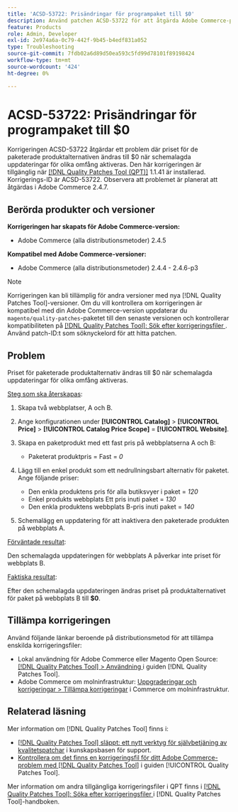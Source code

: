 ```yaml
---
title: 'ACSD-53722: Prisändringar för programpaket till $0'
description: Använd patchen ACSD-53722 för att åtgärda Adobe Commerce-problemet där priset för de paketerade produktalternativen ändras till $0 när schemalagda uppdateringar för olika omfång aktiveras.
feature: Products
role: Admin, Developer
exl-id: 2e974a6a-0c79-442f-9b45-b4edf831a052
type: Troubleshooting
source-git-commit: 7fdb02a6d89d50ea593c5fd99d78101f89198424
workflow-type: tm+mt
source-wordcount: '424'
ht-degree: 0%

---
```


# ACSD-53722: Prisändringar för programpaket till $0

Korrigeringen ACSD-53722 åtgärdar ett problem där priset för de paketerade produktalternativen ändras till $0 när schemalagda uppdateringar för olika omfång aktiveras. Den här korrigeringen är tillgänglig när [[!DNL Quality Patches Tool (QPT)]](https://experienceleague.adobe.com/en/docs/commerce-operations/tools/quality-patches-tool/quality-patches-tool-to-self-serve-quality-patches) 1.1.41 är installerad. Korrigerings-ID är ACSD-53722. Observera att problemet är planerat att åtgärdas i Adobe Commerce 2.4.7.

## Berörda produkter och versioner

**Korrigeringen har skapats för Adobe Commerce-version:**

* Adobe Commerce (alla distributionsmetoder) 2.4.5

**Kompatibel med Adobe Commerce-versioner:**

* Adobe Commerce (alla distributionsmetoder) 2.4.4 - 2.4.6-p3

>[!NOTE]
>
>Korrigeringen kan bli tillämplig för andra versioner med nya [!DNL Quality Patches Tool]-versioner. Om du vill kontrollera om korrigeringen är kompatibel med din Adobe Commerce-version uppdaterar du `magento/quality-patches`-paketet till den senaste versionen och kontrollerar kompatibiliteten på [[!DNL Quality Patches Tool]: Sök efter korrigeringsfiler ](https://experienceleague.adobe.com/tools/commerce-quality-patches/index.html). Använd patch-ID:t som söknyckelord för att hitta patchen.

## Problem

Priset för paketerade produktalternativ ändras till $0 när schemalagda uppdateringar för olika omfång aktiveras.

<u>Steg som ska återskapas</u>:

1. Skapa två webbplatser, A och B.
1. Ange konfigurationen under **[!UICONTROL Catalog]** > **[!UICONTROL Price]** > **[!UICONTROL Catalog Price Scope]** = **[!UICONTROL Website]**.
1. Skapa en paketprodukt med ett fast pris på webbplatserna A och B:

   * Paketerat produktpris = Fast = *0*

1. Lägg till en enkel produkt som ett nedrullningsbart alternativ för paketet. Ange följande priser:

   * Den enkla produktens pris för alla butiksvyer i paket = *120*
   * Enkel produkts webbplats Ett pris inuti paket = *130*
   * Den enkla produktens webbplats B-pris inuti paket = *140*

1. Schemalägg en uppdatering för att inaktivera den paketerade produkten på webbplats A.

<u>Förväntade resultat</u>:

Den schemalagda uppdateringen för webbplats A påverkar inte priset för webbplats B.

<u>Faktiska resultat</u>:

Efter den schemalagda uppdateringen ändras priset på produktalternativet för paket på webbplats B till **$0**.

## Tillämpa korrigeringen

Använd följande länkar beroende på distributionsmetod för att tillämpa enskilda korrigeringsfiler:

* Lokal användning för Adobe Commerce eller Magento Open Source: [[!DNL Quality Patches Tool] > Användning ](/help/tools/quality-patches-tool/usage.md) i guiden [!DNL Quality Patches Tool].
* Adobe Commerce om molninfrastruktur: [Uppgraderingar och korrigeringar > Tillämpa korrigeringar](https://experienceleague.adobe.com/docs/commerce-cloud-service/user-guide/develop/upgrade/apply-patches.html) i Commerce om molninfrastruktur.

## Relaterad läsning

Mer information om [!DNL Quality Patches Tool] finns i:

* [[!DNL Quality Patches Tool] släppt: ett nytt verktyg för självbetjäning av kvalitetspatchar](https://experienceleague.adobe.com/en/docs/commerce-operations/tools/quality-patches-tool/quality-patches-tool-to-self-serve-quality-patches) i kunskapsbasen för support.
* [Kontrollera om det finns en korrigeringsfil för ditt Adobe Commerce-problem med  [!DNL Quality Patches Tool]](/help/tools/quality-patches-tool/patches-available-in-qpt/check-patch-for-magento-issue-with-magento-quality-patches.md) i guiden [!UICONTROL Quality Patches Tool].


Mer information om andra tillgängliga korrigeringsfiler i QPT finns i [[!DNL Quality Patches Tool]: Söka efter korrigeringsfiler ](https://experienceleague.adobe.com/tools/commerce-quality-patches/index.html) i [!DNL Quality Patches Tool]-handboken.

